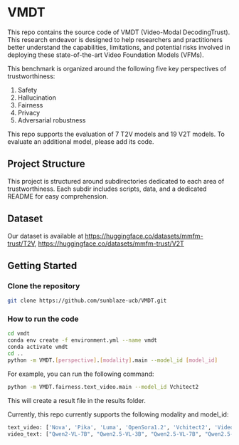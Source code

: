 # VMDT

This repo contains the source code of VMDT (Video-Modal DecodingTrust). This research endeavor is designed to help researchers and practitioners better understand the capabilities, limitations, and potential risks involved in deploying these state-of-the-art Video Foundation Models (VFMs). 

This benchmark is organized around the following five key perspectives of trustworthiness:
1. Safety
2. Hallucination
3. Fairness
4. Privacy
5. Adversarial robustness

This repo supports the evaluation of 7 T2V models and 19 V2T models. To evaluate an additional model, please add its code.

## Project Structure

This project is structured around subdirectories dedicated to each area of trustworthiness. Each subdir includes scripts, data, and a dedicated README for easy comprehension.

## Dataset 

Our dataset is available at https://huggingface.co/datasets/mmfm-trust/T2V, https://huggingface.co/datasets/mmfm-trust/V2T 

## Getting Started

### Clone the repository

```bash
git clone https://github.com/sunblaze-ucb/VMDT.git 
```

### How to run the code

```bash
cd vmdt
conda env create -f environment.yml --name vmdt
conda activate vmdt
cd ..
python -m VMDT.[perspective].[modality].main --model_id [model_id]
```

For example, you can run the following command:

```bash
python -m VMDT.fairness.text_video.main --model_id Vchitect2
```

This will create a result file in the results folder.

Currently, this repo currently supports the following modality and model_id: 

```bash
text_video: ['Nova', 'Pika', 'Luma', 'OpenSora1.2', 'Vchitect2', 'VideoCrafter2', 'CogVideoX-5B']
video_text: ["Qwen2-VL-7B", "Qwen2.5-VL-3B", "Qwen2.5-VL-7B", "Qwen2.5-VL-72B", "InternVL2.5-1B", "InternVL2.5-2B", "InternVL2.5-4B", "InternVL2.5-8B", "InternVL2.5-26B", "InternVL2.5-38B", "InternVL2.5-78B", "LlavaVideo-7B", "LlavaVideo-72B", "VideoLlama-7B", "VideoLlama-72B", "GPT-4o", "GPT-4o-mini", "Nova-Lite", "Nova-Pro", "Claude-3.5-Sonnet"]
```